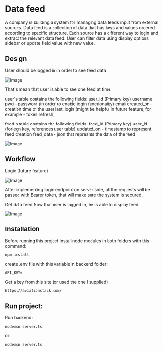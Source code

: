 # Data feed

A company is building a system for managing data feeds input from external sources.
Data feed is a collection of data that has keys and values ordered according to specific
structure.
Each source has a different way to login and extract the relevant data feed.
User can filter data using display options sidebar or update field value with new value.

## Design

User should be logged in in order to see feed data

![Image](https://res.cloudinary.com/dtwqtpteb/image/upload/v1665940886/wg7sdygutef3ivwoixwo.png
)

That's mean that user is able to see one feed at time.

user's table contains the following fields:
user_id (Primary key) 
username 
pwd - password (in order to enable login functionality)
email
created_on - creation time of the user
last_login (might be helpful in future feature, for example - token refresh)

feed's table contains the following fields:
feed_id (Primary key)
user_id (foriegn key, references user table)
updated_on - timestamp to represent feed creation
feed_data - json that represnts the data of the feed


![Image](https://res.cloudinary.com/dtwqtpteb/image/upload/v1665940985/asyjte1jsybiicre2g3l.png
)

## Workflow

Login (future feature)

![Image](https://res.cloudinary.com/dtwqtpteb/image/upload/v1665942815/gxlq5wjbok7nf67lkjfq.jpg
)

After implementing login endpoint on server side, all the requests will be passed with Bearer token, that will make sure the system is secured.

Get data feed
Now that user is logged in, he is able to display feed

![Image](https://res.cloudinary.com/dtwqtpteb/image/upload/v1665943505/g4pxxfwa7bkntqqvcpmn.jpg
)

## Installation

Before running this project install node modules in both folders with this command:

```
npm install
```

create .env file with this variable in backend folder:

```
API_KEY=
```

Get a key from this site (or used the one I supplied)
```
https://aviationstack.com/
```

## Run project:
Run backend:
```
nodemon server.ts
```

or:
```
nodemon server.ts
```